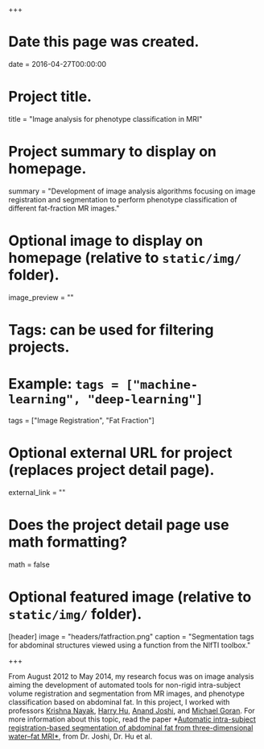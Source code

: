 +++
# Date this page was created.
date = 2016-04-27T00:00:00

# Project title.
title = "Image analysis for phenotype classification in MRI"

# Project summary to display on homepage.
summary = "Development of image analysis algorithms focusing on image registration and segmentation to perform phenotype classification of different fat-fraction MR images."

# Optional image to display on homepage (relative to `static/img/` folder).
image_preview = ""

# Tags: can be used for filtering projects.
# Example: `tags = ["machine-learning", "deep-learning"]`
tags = ["Image Registration", "Fat Fraction"]

# Optional external URL for project (replaces project detail page).
external_link = ""

# Does the project detail page use math formatting?
math = false

# Optional featured image (relative to `static/img/` folder).
[header]
image = "headers/fatfraction.png"
caption = "Segmentation tags for abdominal structures viewed using a function from the NIfTI toolbox."

+++

From August 2012 to May 2014, my research focus was on image analysis aiming the development of automated tools for non-rigid intra-subject volume registration and segmentation from MR images, and phenotype classification based on abdominal fat. In this project, I worked with professors [Krishna Nayak](http://sipi.usc.edu/~knayak/), [Harry Hu](https://www.researchgate.net/profile/Houchun_Hu), [Anand Joshi](http://sipi.usc.edu/~ajoshi/), and [Michael Goran](http://www.goranlab.com). For more information about this topic, read the paper *[Automatic intra-subject registration-based segmentation of abdominal fat from three-dimensional water–fat MRI*](https://onlinelibrary.wiley.com/doi/abs/10.1002/jmri.23813), from Dr. Joshi, Dr. Hu et al.